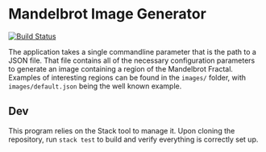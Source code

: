 # Mandelbrot Image Generator
[![Build Status](https://travis-ci.org/matt-keibler/mandelbrot.svg?branch=master)](https://travis-ci.org/matt-keibler/mandelbrot)

The application takes a single commandline parameter that is the path to a JSON file. That file contains all of the necessary configuration parameters to generate an image containing a region of the Mandelbrot Fractal. Examples of interesting regions can be found in the `images/` folder, with `images/default.json` being the well known example.

## Dev
This program relies on the Stack tool to manage it. Upon cloning the repository, run `stack test` to build and verify everything is correctly set up.
